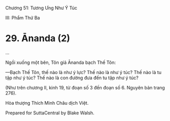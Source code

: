  

Chương 51: Tương Ưng Như Ý Túc

III: Phẩm Thứ Ba

# 29\. Ānanda (2)

…

Ngồi xuống một bên, Tôn giả Ānanda bạch Thế Tôn:

—Bạch Thế Tôn, thế nào là như ý lực? Thế nào là như ý túc? Thế nào là tu tập như ý túc? Thế nào là con đường đưa đến tu tập như ý túc?

(Như trên chương II, kinh 19, từ đoạn số 3 đến đoạn số 6. Nguyên bản trang 276).

Hòa thượng Thích Minh Châu dịch Việt.

Prepared for SuttaCentral by Blake Walsh.